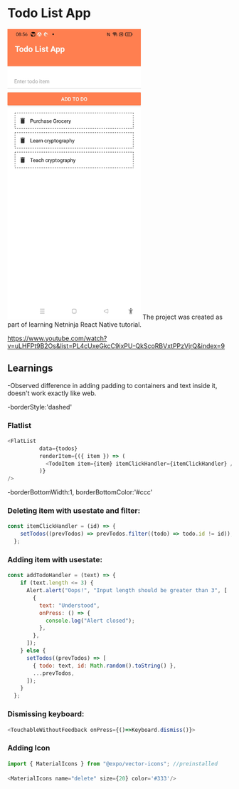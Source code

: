 # Todo List App

<img width="300px" src="todolist-screenshot.jpg" alt="image_name png" />
The project was created as part of learning Netninja React Native tutorial.

https://www.youtube.com/watch?v=uLHFPt9B2Os&list=PL4cUxeGkcC9ixPU-QkScoRBVxtPPzVjrQ&index=9

## Learnings

-Observed difference in adding padding to containers and text inside it, doesn't work exactly like web.

-borderStyle:'dashed'

### Flatlist
```js
<FlatList
          data={todos}
          renderItem={({ item }) => (
            <TodoItem item={item} itemClickHandler={itemClickHandler} />
          )}
/>
```

-borderBottomWidth:1, borderBottomColor:'#ccc'

### Deleting item with usestate and filter:

```js
const itemClickHandler = (id) => {
    setTodos((prevTodos) => prevTodos.filter((todo) => todo.id != id));
  };
```

### Adding item with usestate:

```js
const addTodoHandler = (text) => {
    if (text.length <= 3) {
      Alert.alert("Oops!", "Input length should be greater than 3", [
        {
          text: "Understood",
          onPress: () => {
            console.log("Alert closed");
          },
        },
      ]);
    } else {
      setTodos((prevTodos) => [
        { todo: text, id: Math.random().toString() },
        ...prevTodos,
      ]);
    }
  };
```
### Dismissing keyboard:

```js
<TouchableWithoutFeedback onPress={()=>Keyboard.dismiss()}>
```

### Adding Icon

```js
import { MaterialIcons } from "@expo/vector-icons"; //preinstalled

<MaterialIcons name="delete" size={20} color='#333'/>
```
